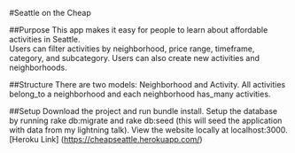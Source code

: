 #Seattle on the Cheap

##Purpose
This app makes it easy for people to learn about affordable activities in Seattle.  
Users can filter activities by neighborhood, price range, timeframe, category, and subcategory.
Users can also create new activities and neighborhoods.  

##Structure
There are two models: Neighborhood and Activity.  All activities belong_to a neighborhood and each
neighborhood has_many activities.

##Setup
Download the project and run bundle install.  Setup the database by running rake db:migrate and rake db:seed (this will seed the application with data from my lightning talk). View the website locally at localhost:3000.  
[Heroku Link] (https://cheapseattle.herokuapp.com/)
